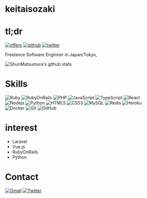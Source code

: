 # keitaisozaki
# tl;dr

[![offers](https://img.shields.io/static/v1?label=Offers&message=@ShunMatsumura&color=0FACFB)](https://offers.jp/pub/w/TbXbEE3KhRgSqpNTPZsjyMt2/post/rDb6NcDtXBDRN1PCrhf1BmNM)
[![github](https://img.shields.io/github/followers/ShunMatsumura?label=Follow%20%40ShunMatsumura&style=social)](https://github.com/ShunMatsumura)
[![twitter](https://img.shields.io/twitter/follow/siaavh20?style=social)](https://twitter.com/siaavh20)

Freelance Software Enginner in Japan/Tokyo,

![ShunMatsumura's github stats](https://github-readme-stats.vercel.app/api?username=ShunMatsumura&count_private=true&show_icons=true&theme=monokai)

# Skills

![Ruby](https://img.shields.io/badge/-Ruby-CC342D?style=flat-square&logo=Ruby)
![RubyOnRails](https://img.shields.io/badge/-Ruby%20on%20Rails-CC0000?style=flat-square&logo=Ruby+on+Rails)
![PHP](https://img.shields.io/badge/-PHP-777BB4?style=flat-square&logo=PHP&logoColor=white)
![JavaScript](https://img.shields.io/badge/-JavaScript-yellow?style=flat-square&logo=javascript&logoColor=white)
![TypeScript](https://img.shields.io/badge/-TypeScript-007ACC?style=flat-square&logo=typescript)
![React](https://img.shields.io/badge/-React-61DAFB?style=flat-square&logo=react&logoColor=black)
![Nodejs](https://img.shields.io/badge/-Nodejs-339933?style=flat-square&logo=Node.js&logoColor=white)
![Python](https://img.shields.io/badge/-Python-3776AB?style=flat-square&logo=Python&logoColor=white)
![HTML5](https://img.shields.io/badge/-HTML5-E34F26?style=flat-square&logo=html5&logoColor=white)
![CSS3](https://img.shields.io/badge/-CSS3-1572B6?style=flat-square&logo=css3)
![MySQL](https://img.shields.io/badge/-MySQL-4479A1?style=flat-square&logo=mysql&logoColor=white)
![Redis](https://img.shields.io/badge/-Redis-DC382D?style=flat-square&logo=Redis&logoColor=white)
![Heroku](https://img.shields.io/badge/-Heroku-430098?style=flat-square&logo=heroku)
![Docker](https://img.shields.io/badge/-Docker-2496ED?style=flat-square&logo=docker&logoColor=white)
![Git](https://img.shields.io/badge/-Git-F05032?style=flat-square&logo=git&logoColor=white)
![GitHub](https://img.shields.io/badge/-GitHub-181717?style=flat-square&logo=github)

# interest

- Laravel
- Vue.js
- RubyOnRails
- Python

# Contact

[![Gmail](https://img.shields.io/badge/-siaavh20@gmail.com-c14438?style=flat&logo=Gmail&logoColor=white)](mailto:ikts.siaavh20@gmail.com "Connect via Email")
[![Twitter](https://img.shields.io/badge/-@siaavh20-00acee?style=flat&logo=Twitter&logoColor=white)](https://twitter.com/siaavh20 "Follow on Twitter")